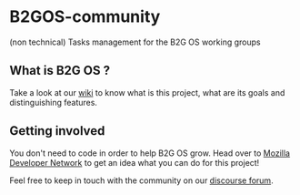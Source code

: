 # B2GOS-community
(non technical) Tasks management for the B2G OS working groups

## What is B2G OS ?

Take a look at our [wiki](https://wiki.mozilla.org/B2G) to know what is this project, what are its goals and distinguishing features.

## Getting involved

You don't need to code in order to help B2G OS grow.
Head over to [Mozilla Developer Network](https://developer.mozilla.org/en-US/docs/Mozilla/B2G_OS) to get an idea what you can do for this project!

Feel free to keep in touch with the community on our [discourse forum](https://discourse.mozilla-community.org/c/b2g-os-participation).
